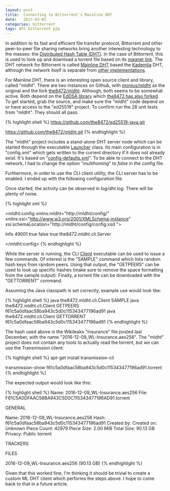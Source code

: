 ```yaml
---
layout: post
title:  Connecting to Bittorrent's Mainline DHT
date:   2017-03-01
categories: bittorrent
tags: dht bittorrent p2p
---
```


In addition to its fast and efficient file transfer protocol, Bittorrent and other peer-to-peer file sharing networks bring another interesting technology to the masses: the [Distributed Hash Table (DHT)][DHT-wiki]. In the case of Bittorrent, this is used to look up and download a torrent file based on its [magnet link][magnet-wiki]. The DHT network for Bittorrent is called [Mainline DHT][Mainline-wiki] based the [Kademlia][Kademlia-wiki] DHT, although the network itself is separate from [other implementations][other-Kademlia].

For Mainline DHT, there is an interesting open source client and library, called "*mldht*". There are two instances on Github, with [moreus/mldht][moreus-mldht] as the original and the fork [the8472/mldht][the8472-mldht]. Although, both seems to be somewhat active. Both depend on the [EdDSA library][str4d-ed25519] which [the8472 has also forked][the8472-ed25519]. To get started, grab the source, and make sure the "mldht" code depend on or have access to the "ed25519" project. To confirm run the 28 unit tests from "mldht". They should all pass.

{% highlight shell %}
https://github.com/the8472/ed25519-java.git

https://github.com/the8472/mldht.git
{% endhighlight %}

The "mldht" project includes a stand-alone DHT server node which can be started through the executable [Launcher][Launcher] class. Its main configuration is in "config.xml" which gets written to the current directory if it does not already exist. It's based on "[config-defaults.xml][config-defaults]". To be able to connect to the DHT network, I had to change the option "*multihoming*" to *false* in the config file.

Furthermore, in order to use the CLI client utility, the CLI server has to be enabled. I ended up with the following configuration file.

Once started, the activity can be observed in *log/dht.log*. There will be plenty of noise.

{% highlight xml %}
<?xml version="1.0" encoding="UTF-8"?>
<mldht:config
  xmlns:mldht="http://mldht/config/"
  xmlns:xsi="http://www.w3.org/2001/XMLSchema-instance" 
  xsi:schemaLocation="http://mldht/config/config.xsd ">

  <core>
    <logLevel>Info</logLevel>
    <port>49001</port>
    <useBootstrapServers>true</useBootstrapServers>
    <multihoming>false</multihoming>
    <persistID>true</persistID>
  </core>
    
  <components>
    <component>
      <className>the8472.mldht.cli.Server</className>
    </component>
  </components>

</mldht:config>
{% endhighlight %}

While the server is running, the CLI [Client][Client] executable can be used to issue a few commands. Of interest is the "SAMPLE" command which lists random hash keys from random peers. Using that output, the "GETPEERS" can be used to look up specific hashes (make sure to remove the space formatting from the sample output). Finally, a torrent file can be downloaded with the "GETTORRENT" command.

Assuming the Java classpath is set correctly, example use would look like:

{% highlight shell %}
java the8472.mldht.cli.Client SAMPLE
java the8472.mldht.cli.Client GETPEERS f61c5a0dfaac58ba943c5d0c115343477196ad91
java the8472.mldht.cli.Client GETTORRENT f61c5a0dfaac58ba943c5d0c115343477196ad91
{% endhighlight %}

The hash used above is the Wikileaks "insurance" file posted last December, with the name "2016-12-09_WL-Insurance.aes256". The "mldht" project does not contain any tools to actually read the torrent, but we can use the Transmission client:

{% highlight shell %}
apt-get install transmission-cli

transmission-show f61c5a0dfaac58ba943c5d0c115343477196ad91.torrent
{% endhighlight %}

The expected output would look like this:

{% highlight shell %}
Name: 2016-12-09_WL-Insurance.aes256
File: F61C5A0DFAAC58BA943C5D0C115343477196AD91.torrent

GENERAL

  Name: 2016-12-09_WL-Insurance.aes256
  Hash: f61c5a0dfaac58ba943c5d0c115343477196ad91
  Created by: 
  Created on: Unknown
  Piece Count: 42979
  Piece Size: 2.00 MiB
  Total Size: 90.13 GB
  Privacy: Public torrent

TRACKERS

FILES

  2016-12-09_WL-Insurance.aes256 (90.13 GB)
{% endhighlight %}


Given that this worked fine, I'm thinking it should be trivial to create a custom ML DHT client which performs the steps above. I hope to come back to that in a future article.


[DHT-wiki]: https://en.wikipedia.org/wiki/Distributed_hash_table
[Mainline-wiki]: https://en.wikipedia.org/wiki/Mainline_DHT
[magnet-wiki]: https://en.wikipedia.org/wiki/Magnet_URI_scheme
[Kademlia-wiki]: https://en.wikipedia.org/wiki/Kademlia
[other-Kademlia]: https://en.wikipedia.org/wiki/Kademlia#Implementations

[moreus-mldht]: https://github.com/moreus/mldht
[the8472-mldht]: https://github.com/the8472/mldht
[the8472-ed25519]: https://github.com/the8472/ed25519-java
[str4d-ed25519]: https://github.com/str4d/ed25519-java

[Launcher]: https://github.com/the8472/mldht/blob/master/src/the8472/mldht/Launcher.java
[config-defaults]: https://github.com/the8472/mldht/blob/master/src/the8472/mldht/config-defaults.xml
[Client]: https://github.com/the8472/mldht/blob/master/src/the8472/mldht/cli/Client.java
